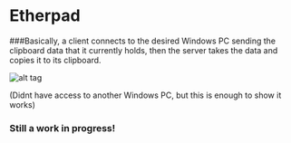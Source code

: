 # Etherpad
###Basically, a client connects to the desired Windows PC sending the clipboard data that it currently holds, then the server takes the data and copies it to its clipboard.

![alt tag](https://i.gyazo.com/a868f67d3979fe4297646f28358d82ee.png)

(Didnt have access to another Windows PC, but this is enough to show it works)

### Still a work in progress!
